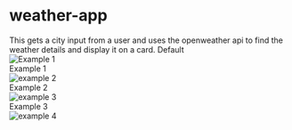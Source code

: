 # weather-app
This gets a city input from a user and uses the openweather api to find the weather details and display it on a card.
Default  
![Example 1](https://github.com/user-attachments/assets/320ee7db-02b2-41d6-b4f8-74da356f4980)  
Example 1  
![example 2](https://github.com/user-attachments/assets/9a51a10b-4a3c-4373-a505-a446f7ed99a3)  
Example 2  
![example 3](https://github.com/user-attachments/assets/3d41994c-7c87-4d36-aa96-0bf80b6e0849)  
Example 3  
![example 4](https://github.com/user-attachments/assets/58026a0f-3d5a-4038-a48d-74fbef759d9e)
